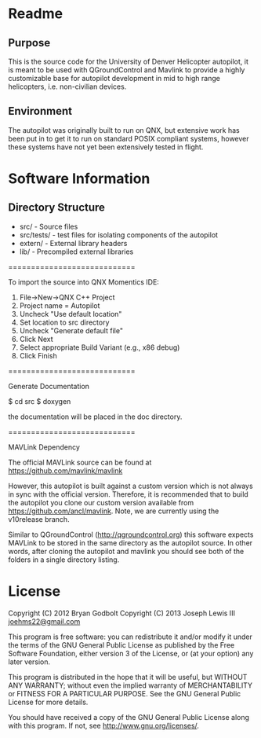 Readme
======

Purpose
-------

This is the source code for the University of Denver Helicopter autopilot, it
is meant to be used with QGroundControl and Mavlink to provide a highly 
customizable base for autopilot development in mid to high range helicopters, i.e.
non-civilian devices.

Environment
-----------

The autopilot was originally built to run on QNX, but extensive work has been put in to
get it to run on standard POSIX compliant systems, however these systems have not yet
been extensively tested in flight.


Software Information
====================

Directory Structure
-------------------


* src/ - Source files
* src/tests/ - test files for isolating components of the autopilot
* extern/ - External library headers
* lib/ - Precompiled external libraries

============================

To import the source into QNX Momentics IDE:

1. File->New->QNX C++ Project
2. Project name = Autopilot
3. Uncheck "Use default location"
4. Set location to src directory
5. Uncheck "Generate default file"
6. Click Next
7. Select appropriate Build Variant (e.g., x86 debug)
8. Click Finish

============================

Generate Documentation

$ cd src
$ doxygen

the documentation will be placed in the doc directory.

============================

MAVLink Dependency

The official MAVLink source can be found at https://github.com/mavlink/mavlink

However, this autopilot is built against a custom version which is not always in sync with the official version.
Therefore, it is recommended that to build the autopilot you clone our custom version available from
https://github.com/ancl/mavlink.  Note, we are currently using the v10release branch.

Similar to QGroundControl (http://qgroundcontrol.org) this software expects MAVLink to be stored in the same directory as the autopilot source.
In other words, after cloning the autopilot and mavlink you should see both of the folders in a single directory listing.


License
=======

Copyright (C) 2012 Bryan Godbolt
Copyright (C) 2013 Joseph Lewis III <joehms22@gmail.com>

This program is free software: you can redistribute it and/or modify
it under the terms of the GNU General Public License as published by
the Free Software Foundation, either version 3 of the License, or
(at your option) any later version.

This program is distributed in the hope that it will be useful,
but WITHOUT ANY WARRANTY; without even the implied warranty of
MERCHANTABILITY or FITNESS FOR A PARTICULAR PURPOSE.  See the
GNU General Public License for more details.

You should have received a copy of the GNU General Public License
along with this program.  If not, see <http://www.gnu.org/licenses/>.


